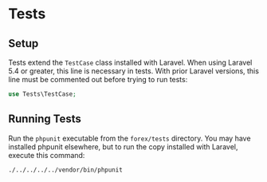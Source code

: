 # Tests

## Setup

Tests extend the `TestCase` class installed with Laravel. When using Laravel 5.4 or greater, this line is necessary in tests. With prior Laravel versions, this line must be commented out before trying to run tests:

```php
use Tests\TestCase;
```

## Running Tests

Run the `phpunit` executable from the `forex/tests` directory. You may have installed phpunit elsewhere, but to run the copy installed with Laravel, execute this command:

```bash
./../../../../vendor/bin/phpunit
```

